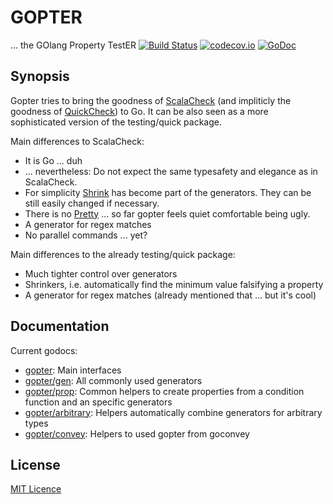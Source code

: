 # GOPTER

... the GOlang Property TestER
[![Build Status](https://travis-ci.org/leanovate/gopter.svg?branch=master)](https://travis-ci.org/leanovate/gopter)
[![codecov.io](https://codecov.io/github/leanovate/gopter/coverage.svg?branch=master)](https://codecov.io/github/leanovate/gopter?branch=master)
[![GoDoc](https://godoc.org/github.com/leanovate/gopter?status.png)](https://godoc.org/github.com/leanovate/gopter)

## Synopsis

Gopter tries to bring the goodness of [ScalaCheck](https://www.scalacheck.org/) (and impliticly the goodness of [QuickCheck](http://hackage.haskell.org/package/QuickCheck)) to Go.
It can be also seen as a more sophisticated version of the testing/quick package.

Main differences to ScalaCheck:

* It is Go ... duh
* ... nevertheless: Do not expect the same typesafety and elegance as in ScalaCheck.
* For simplicity [Shrink](https://www.scalacheck.org/files/scalacheck_2.11-1.12.5-api/index.html#org.scalacheck.Shrink) has become part of the generators. They can be still easily changed if necessary.
* There is no [Pretty](https://www.scalacheck.org/files/scalacheck_2.11-1.12.5-api/index.html#org.scalacheck.util.Pretty) ... so far gopter feels quiet comfortable being ugly.
* A generator for regex matches
* No parallel commands ... yet?

Main differences to the already testing/quick package:

* Much tighter control over generators
* Shrinkers, i.e. automatically find the minimum value falsifying a property
* A generator for regex matches (already mentioned that ... but it's cool)

## Documentation

Current godocs:

* [gopter](https://godoc.org/github.com/leanovate/gopter):  Main interfaces
* [gopter/gen](https://godoc.org/github.com/leanovate/gopter/gen): All commonly used generators
* [gopter/prop](https://godoc.org/github.com/leanovate/gopter/prop): Common helpers to create properties from a condition function and an specific generators
* [gopter/arbitrary](https://godoc.org/github.com/leanovate/gopter/arbitrary): Helpers automatically combine generators for arbitrary types
* [gopter/convey](https://godoc.org/github.com/leanovate/gopter/convey): Helpers to used gopter from goconvey

## License

[MIT Licence](http://opensource.org/licenses/MIT)
